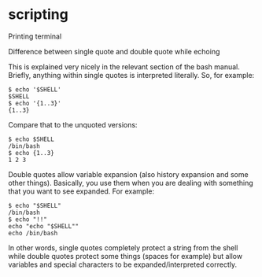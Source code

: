 # scripting

Printing terminal

Difference between single quote and double quote while echoing 

This is explained very nicely in the relevant section of the bash manual. Briefly, anything within single quotes is interpreted literally. So, for example:

    $ echo '$SHELL'
    $SHELL
    $ echo '{1..3}'
    {1..3}
Compare that to the unquoted versions:

    $ echo $SHELL
    /bin/bash
    $ echo {1..3}
    1 2 3
Double quotes allow variable expansion (also history expansion and some other things). Basically, you use them when you are dealing with something that you want to see expanded. For example:

    $ echo "$SHELL"
    /bin/bash
    $ echo "!!"
    echo "echo "$SHELL""
    echo /bin/bash
In other words, single quotes completely protect a string from the shell while double quotes protect some things (spaces for example) but allow variables and special characters to be expanded/interpreted correctly.



